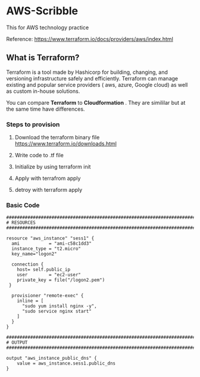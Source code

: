 # AWS-Scribble
This for AWS technology practice

Reference:
https://www.terraform.io/docs/providers/aws/index.html

## What is Terraform? 

Terraform is a tool made by Hashicorp for building, changing, and versioning infrastructure safely and efficiently. Terraform can manage existing and popular service providers ( aws, azure, Google cloud) as well as custom in-house solutions.

You can compare **Terraform** to **Cloudformation**
. They are simililar but at the same time have differences.

### Steps to provision

1) Download the terraform binary file 
https://www.terraform.io/downloads.html

2) Write code to .tf file
3) Initialize by using terraform init
4) Apply with terrafrom apply
5) detroy with terraform apply


### Basic Code
~~~
##################################################################################
# RESOURCES
##################################################################################

resource "aws_instance" "sess1" {
  ami           = "ami-c58c1dd3"
  instance_type = "t2.micro"
  key_name="logon2"

  connection {
    host= self.public_ip
    user        = "ec2-user"
    private_key = file("/logon2.pem")
 }

  provisioner "remote-exec" {
    inline = [
      "sudo yum install nginx -y",
      "sudo service nginx start"
    ]
  }
}

##################################################################################
# OUTPUT
##################################################################################

output "aws_instance_public_dns" {
    value = aws_instance.sess1.public_dns
}
~~~
